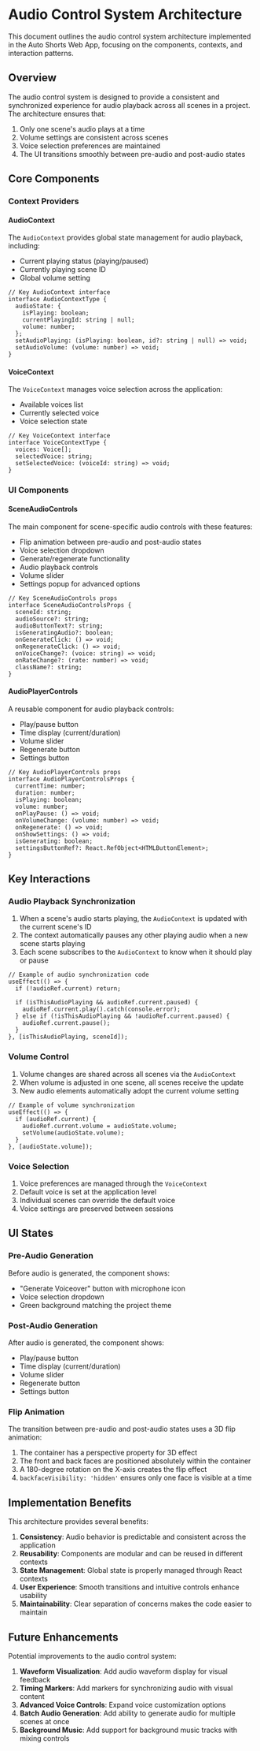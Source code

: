 # Audio Control System Architecture

This document outlines the audio control system architecture implemented in the Auto Shorts Web App, focusing on the components, contexts, and interaction patterns.

## Overview

The audio control system is designed to provide a consistent and synchronized experience for audio playback across all scenes in a project. The architecture ensures that:

1. Only one scene's audio plays at a time
2. Volume settings are consistent across scenes
3. Voice selection preferences are maintained
4. The UI transitions smoothly between pre-audio and post-audio states

## Core Components

### Context Providers

#### AudioContext

The `AudioContext` provides global state management for audio playback, including:

- Current playing status (playing/paused)
- Currently playing scene ID
- Global volume setting

```tsx
// Key AudioContext interface
interface AudioContextType {
  audioState: {
    isPlaying: boolean;
    currentPlayingId: string | null;
    volume: number;
  };
  setAudioPlaying: (isPlaying: boolean, id?: string | null) => void;
  setAudioVolume: (volume: number) => void;
}
```

#### VoiceContext

The `VoiceContext` manages voice selection across the application:

- Available voices list
- Currently selected voice
- Voice selection state

```tsx
// Key VoiceContext interface
interface VoiceContextType {
  voices: Voice[];
  selectedVoice: string;
  setSelectedVoice: (voiceId: string) => void;
}
```

### UI Components

#### SceneAudioControls

The main component for scene-specific audio controls with these features:

- Flip animation between pre-audio and post-audio states
- Voice selection dropdown
- Generate/regenerate functionality
- Audio playback controls
- Volume slider
- Settings popup for advanced options

```tsx
// Key SceneAudioControls props
interface SceneAudioControlsProps {
  sceneId: string;
  audioSource?: string;
  audioButtonText?: string;
  isGeneratingAudio?: boolean;
  onGenerateClick: () => void;
  onRegenerateClick: () => void;
  onVoiceChange?: (voice: string) => void;
  onRateChange?: (rate: number) => void;
  className?: string;
}
```

#### AudioPlayerControls

A reusable component for audio playback controls:

- Play/pause button
- Time display (current/duration)
- Volume slider
- Regenerate button
- Settings button

```tsx
// Key AudioPlayerControls props
interface AudioPlayerControlsProps {
  currentTime: number;
  duration: number;
  isPlaying: boolean;
  volume: number;
  onPlayPause: () => void;
  onVolumeChange: (volume: number) => void;
  onRegenerate: () => void;
  onShowSettings: () => void;
  isGenerating: boolean;
  settingsButtonRef?: React.RefObject<HTMLButtonElement>;
}
```

## Key Interactions

### Audio Playback Synchronization

1. When a scene's audio starts playing, the `AudioContext` is updated with the current scene's ID
2. The context automatically pauses any other playing audio when a new scene starts playing
3. Each scene subscribes to the `AudioContext` to know when it should play or pause

```tsx
// Example of audio synchronization code
useEffect(() => {
  if (!audioRef.current) return;
  
  if (isThisAudioPlaying && audioRef.current.paused) {
    audioRef.current.play().catch(console.error);
  } else if (!isThisAudioPlaying && !audioRef.current.paused) {
    audioRef.current.pause();
  }
}, [isThisAudioPlaying, sceneId]);
```

### Volume Control

1. Volume changes are shared across all scenes via the `AudioContext`
2. When volume is adjusted in one scene, all scenes receive the update
3. New audio elements automatically adopt the current volume setting

```tsx
// Example of volume synchronization
useEffect(() => {
  if (audioRef.current) {
    audioRef.current.volume = audioState.volume;
    setVolume(audioState.volume);
  }
}, [audioState.volume]);
```

### Voice Selection

1. Voice preferences are managed through the `VoiceContext`
2. Default voice is set at the application level
3. Individual scenes can override the default voice
4. Voice settings are preserved between sessions

## UI States

### Pre-Audio Generation

Before audio is generated, the component shows:
- "Generate Voiceover" button with microphone icon
- Voice selection dropdown
- Green background matching the project theme

### Post-Audio Generation

After audio is generated, the component shows:
- Play/pause button
- Time display (current/duration)
- Volume slider
- Regenerate button
- Settings button

### Flip Animation

The transition between pre-audio and post-audio states uses a 3D flip animation:
1. The container has a perspective property for 3D effect
2. The front and back faces are positioned absolutely within the container
3. A 180-degree rotation on the X-axis creates the flip effect
4. `backfaceVisibility: 'hidden'` ensures only one face is visible at a time

## Implementation Benefits

This architecture provides several benefits:

1. **Consistency**: Audio behavior is predictable and consistent across the application
2. **Reusability**: Components are modular and can be reused in different contexts
3. **State Management**: Global state is properly managed through React contexts
4. **User Experience**: Smooth transitions and intuitive controls enhance usability
5. **Maintainability**: Clear separation of concerns makes the code easier to maintain

## Future Enhancements

Potential improvements to the audio control system:

1. **Waveform Visualization**: Add audio waveform display for visual feedback
2. **Timing Markers**: Add markers for synchronizing audio with visual content
3. **Advanced Voice Controls**: Expand voice customization options
4. **Batch Audio Generation**: Add ability to generate audio for multiple scenes at once
5. **Background Music**: Add support for background music tracks with mixing controls 